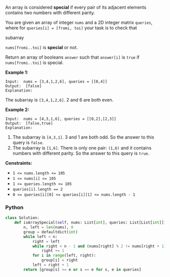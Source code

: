An array is considered  **special**  if every pair of its adjacent elements contains two numbers with different parity.

You are given an array of integer  `nums`  and a 2D integer matrix  `queries`, where for  `queries[i] = [fromi, toi]`  your task is to check that

subarray

`nums[fromi..toi]`  is  **special**  or not.

Return an array of booleans  `answer`  such that  `answer[i]`  is  `true`  if  `nums[fromi..toi]`  is special.

**Example 1:**
```
Input:  nums = [3,4,1,2,6], queries = [[0,4]]
Output:  [false]
Explanation:
```

The subarray is  `[3,4,1,2,6]`. 2 and 6 are both even.

**Example 2:**
```
Input:  nums = [4,3,1,6], queries = [[0,2],[2,3]]
Output:  [false,true]
Explanation:
```

1.  The subarray is  `[4,3,1]`. 3 and 1 are both odd. So the answer to this query is  `false`.
2.  The subarray is  `[1,6]`. There is only one pair:  `(1,6)`  and it contains numbers with different parity. So the answer to this query is  `true`.

**Constraints:**

-   `1 <= nums.length <= 105`
-   `1 <= nums[i] <= 105`
-   `1 <= queries.length <= 105`
-   `queries[i].length == 2`
-   `0 <= queries[i][0] <= queries[i][1] <= nums.length - 1`


### Python
```py
class Solution:
    def isArraySpecial(self, nums: List[int], queries: List[List[int]]) -> List[bool]:
        n, left = len(nums), 0
        group = defaultdict(int)
        while left < n:
            right = left
            while right < n - 1 and (nums[right] % 2 != nums[right + 1] % 2):
                right += 1
            for i in range(left, right):
                group[i] = right
            left = right + 1
        return [group[s] >= e or s == e for s, e in queries]
```